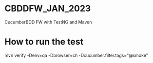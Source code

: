 # CBDDFW_JAN_2023
CucumberBDD FW with TestNG and Maven

# How to run the test
mvn verify -Denv=qa -Dbrowser=ch -Dcucumber.filter.tags="@smoke"

